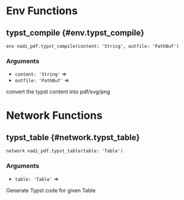 # Env Functions
## typst_compile {#env.typst_compile}
```sig
env nadi_pdf.typst_compile(content: 'String', outfile: 'PathBuf')
```

### Arguments
- `content: 'String'` => 
- `outfile: 'PathBuf'` => 

convert the typst content into pdf/svg/png
# Network Functions
## typst_table {#network.typst_table}
```sig
network nadi_pdf.typst_table(table: 'Table')
```

### Arguments
- `table: 'Table'` => 

Generate Typst code for given Table
